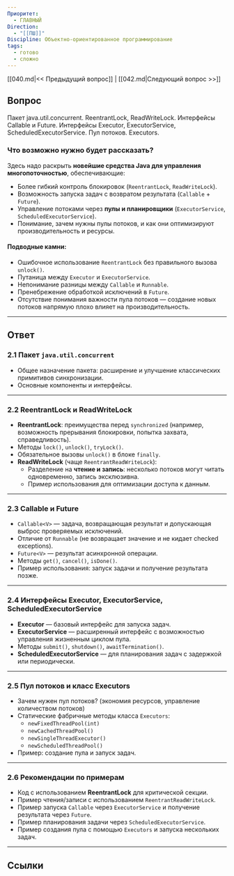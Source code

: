 ```yaml
---
Приоритет:
  - ГЛАВНЫЙ
Direction:
  - "[[ПШ]]"
Discipline: Объектно-ориентированное программирование
tags:
  - готово
  - сложно
---
```

[[040.md|<< Предыдущий вопрос]] | [[042.md|Следующий вопрос >>]]
## Вопрос
Пакет java.util.concurrent. ReentrantLock, ReadWriteLock. Интерфейсы Callable и Future. Интерфейсы Executor, ExecutorService, ScheduledExecutorService. Пул потоков. Executors.

### Что возможно нужно будет рассказать?
Здесь надо раскрыть **новейшие средства Java для управления многопоточностью**, обеспечивающие:
- Более гибкий контроль блокировок (`ReentrantLock`, `ReadWriteLock`).
- Возможность запуска задач с возвратом результата (`Callable` + `Future`).
- Управление потоками через **пулы и планировщики** (`ExecutorService`, `ScheduledExecutorService`).
- Понимание, зачем нужны пулы потоков, и как они оптимизируют производительность и ресурсы.
#### Подводные камни:
- Ошибочное использование `ReentrantLock` без правильного вызова `unlock()`.
- Путаница между `Executor` и `ExecutorService`.
- Непонимание разницы между `Callable` и `Runnable`.
- Пренебрежение обработкой исключений в `Future`.
- Отсутствие понимания важности пула потоков — создание новых потоков напрямую плохо влияет на производительность.

---
## Ответ
### 2.1 Пакет `java.util.concurrent`
- Общее назначение пакета: расширение и улучшение классических примитивов синхронизации.
- Основные компоненты и интерфейсы.

---
### 2.2 ReentrantLock и ReadWriteLock
- **ReentrantLock**: преимущества перед `synchronized` (например, возможность прерывания блокировки, попытка захвата, справедливость).
- Методы `lock()`, `unlock()`, `tryLock()`.
- Обязательное вызовы `unlock()` в блоке `finally`.
- **ReadWriteLock** (чаще `ReentrantReadWriteLock`):
    - Разделение на **чтение и запись**: несколько потоков могут читать одновременно, запись эксклюзивна.
    - Пример использования для оптимизации доступа к данным.

---
### 2.3 Callable и Future
- `Callable<V>` — задача, возвращающая результат и допускающая выброс проверяемых исключений.
- Отличие от `Runnable` (не возвращает значение и не кидает checked exceptions).
- `Future<V>` — результат асинхронной операции.
- Методы `get()`, `cancel()`, `isDone()`.
- Пример использования: запуск задачи и получение результата позже.

---
### 2.4 Интерфейсы Executor, ExecutorService, ScheduledExecutorService
- **Executor** — базовый интерфейс для запуска задач.
- **ExecutorService** — расширенный интерфейс с возможностью управления жизненным циклом пула.
- Методы `submit()`, `shutdown()`, `awaitTermination()`.
- **ScheduledExecutorService** — для планирования задач с задержкой или периодически.

---
### 2.5 Пул потоков и класс Executors
- Зачем нужен пул потоков? (экономия ресурсов, управление количеством потоков)
- Статические фабричные методы класса `Executors`:
    - `newFixedThreadPool(int)`
    - `newCachedThreadPool()`
    - `newSingleThreadExecutor()`
    - `newScheduledThreadPool()`
- Пример: создание пула и запуск задач.

---
### 2.6 Рекомендации по примерам
- Код с использованием **ReentrantLock** для критической секции.
- Пример чтения/записи с использованием `ReentrantReadWriteLock`.
- Пример запуска `Callable` через `ExecutorService` и получение результата через `Future`.
- Пример планирования задачи через `ScheduledExecutorService`.
- Пример создания пула с помощью `Executors` и запуска нескольких задач.

---
## Ссылки
